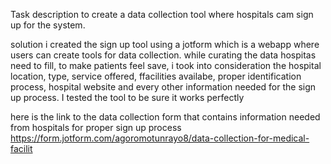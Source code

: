 Task description
to create a data collection tool where hospitals cam sign up for the system.

solution
i created the sign up tool using a jotform which is a webapp where users can create tools for data collection. while curating the data hospitas need to fill, to make patients feel save, i took into consideration the hospital location, type, service offered, ffacilities availabe, proper identification process, hospital website and every other information needed for the sign up process.
I tested the tool to be sure it works perfectly

here is the link to the data collection form that contains information needed from hospitals for proper sign up process
https://form.jotform.com/agoromotunrayo8/data-collection-for-medical-facilit

